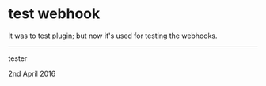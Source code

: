 # test webhook 

It was to test plugin; but now it's used for testing the webhooks.




---

tester

2nd April 2016

